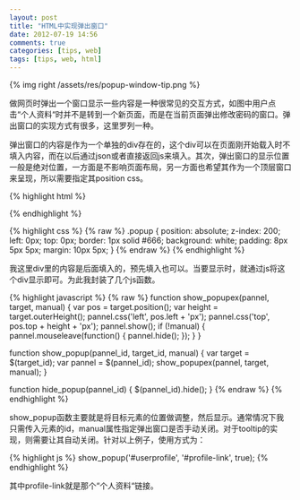 ```yaml
---
layout: post
title: "HTML中实现弹出窗口"
date: 2012-07-19 14:56
comments: true
categories: [tips, web]
tags: [tips, web, html]
---
```


{% img right /assets/res/popup-window-tip.png %}

做网页时弹出一个窗口显示一些内容是一种很常见的交互方式，如图中用户点击“个人资料“时并不是转到一个新页面，而是在当前页面弹出修改密码的窗口。弹出窗口的实现方式有很多，这里罗列一种。

弹出窗口的内容是作为一个单独的div存在的，这个div可以在页面刚开始载入时不填入内容，而在以后通过json或者直接返回js来填入。其次，弹出窗口的显示位置一般是绝对位置，一方面是不影响页面布局，另一方面也希望其作为一个顶层窗口来呈现，所以需要指定其position css。

{% highlight html %}
<div id='userprofile' class='popup' style="display:none;"></div>
{% endhighlight %}

{% highlight css %}
{% raw %}
.popup {
  position: absolute;
  z-index: 200;
  left: 0px;
  top: 0px;
  border: 1px solid #666;
  background: white;
  padding: 8px 5px 5px;
  margin: 10px 5px;
}
{% endraw %}
{% endhighlight %}

我这里div里的内容是后面填入的，预先填入也可以。当要显示时，就通过js将这个div显示即可。为此我封装了几个js函数。

{% highlight javascript %}
{% raw %}
function show_popupex(pannel, target, manual) {
    var pos = target.position();
    var height = target.outerHeight();
    pannel.css('left', pos.left + 'px');
    pannel.css('top', pos.top + height + 'px');
    pannel.show();
    if (!manual) {
        pannel.mouseleave(function() { pannel.hide(); });
    }
}

function show_popup(pannel_id, target_id, manual) {
    var target = $(target_id);
    var pannel = $(pannel_id);
    show_popupex(pannel, target, manual);
}

function hide_popup(pannel_id) {
    $(pannel_id).hide();
}
{% endraw %}
{% endhighlight %}

show_popup函数主要就是将目标元素的位置做调整，然后显示。通常情况下我只需传入元素的id，manual属性指定弹出窗口是否手动关闭。对于tooltip的实现，则需要让其自动关闭。针对以上例子，使用方式为：

{% highlight js %}
show_popup('#userprofile', '#profile-link', true);
{% endhighlight %}

其中profile-link就是那个“个人资料“链接。

